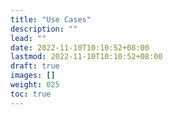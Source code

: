 ```yaml
---
title: "Use Cases"
description: ""
lead: ""
date: 2022-11-10T10:10:52+08:00
lastmod: 2022-11-10T10:10:52+08:00
draft: true
images: []
weight: 025
toc: true
---
```

